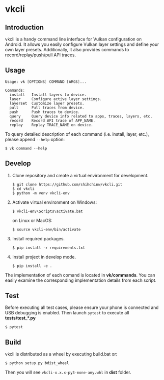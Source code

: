 # vkcli

## Introduction
vkcli is a handy command line interface for Vulkan configuration on Android. It allows you easily configure Vulkan layer settings and define your own layer presets. Additionally, it also provides commands to record/replay/push/pull API traces.

## Usage

```
Usage: vk [OPTIONS] COMMAND [ARGS]...

Commands:
  install   Install layers to device.
  layer     Configure active layer settings.
  layerset  Customize layer presets.
  pull      Pull traces from device.
  push      Push traces to device.
  query     Query device info related to apps, traces, layers, etc.
  record    Record API trace of APP_NAME.
  replay    Replay TRACE_NAME on device.
```

To query detailed description of each command (i.e. install, layer, etc.), please append `--help` option:

```
$ vk command --help
```

## Develop

1. Clone repository and create a virtual environment for development.

    ```
    $ git clone https://github.com/shihchinw/vkcli.git
    $ cd vkcli
    $ python -m venv vkcli-env
    ```

2. Activate virtual environment on Windows:

    ```
    $ vkcli-env\Scripts\activate.bat
    ```

    on Linux or MacOS:

    ```
    $ source vkcli-env/bin/activate
    ```

3. Install required packages.

   ```
   $ pip install -r requirements.txt
   ```

4. Install project in develop mode.

    ```
    $ pip install -e .
    ```

The implementation of each comand is located in **vk/commands**. You can easily examine the corresponding implementation details from each script.


## Test

Before executing all test cases, please ensure your phone is connected and USB debugging is enabled. Then launch `pytest` to execute all **tests/test_*.py**

```
$ pytest
```

## Build

vkcli is distributed as a wheel by executing build.bat or:

```
$ python setup.py bdist_wheel
```

Then you will see `vkcli-x.x.x-py3-none-any.whl` in **dist** folder.